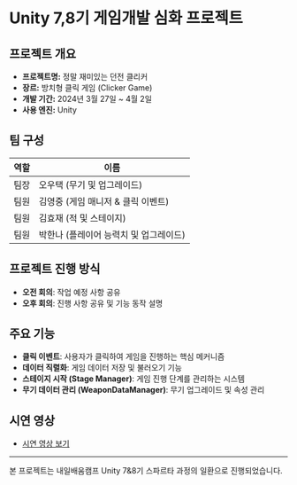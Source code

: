 # Unity 7,8기 게임개발 심화 프로젝트

## 프로젝트 개요
- **프로젝트명:** 정말 재미있는 던전 클리커
- **장르:** 방치형 클릭 게임 (Clicker Game)
- **개발 기간:** 2024년 3월 27일 ~ 4월 2일
- **사용 엔진:** Unity

## 팀 구성
| 역할 | 이름 |
|------|------|
| 팀장 | 오우택 (무기 및 업그레이드) |
| 팀원 | 김영중 (게임 매니저 & 클릭 이벤트) |
| 팀원 | 김효재 (적 및 스테이지) |
| 팀원 | 박한나 (플레이어 능력치 및 업그레이드) |

## 프로젝트 진행 방식
- **오전 회의**: 작업 예정 사항 공유
- **오후 회의**: 진행 사항 공유 및 기능 동작 설명

## 주요 기능
- **클릭 이벤트**: 사용자가 클릭하여 게임을 진행하는 핵심 메커니즘
- **데이터 직렬화**: 게임 데이터 저장 및 불러오기 기능
- **스테이지 시작 (Stage Manager)**: 게임 진행 단계를 관리하는 시스템
- **무기 데이터 관리 (WeaponDataManager)**: 무기 업그레이드 및 속성 관리

## 시연 영상
- [시연 영상 보기](https://youtube.com/shorts/mAahvBC54MM?feature=share)

---
본 프로젝트는 내일배움캠프 Unity 7&8기 스파르타 과정의 일환으로 진행되었습니다.
